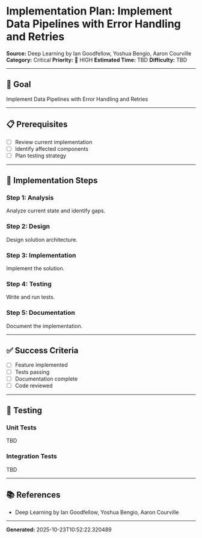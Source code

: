 # Implementation Plan: Implement Data Pipelines with Error Handling and Retries

**Source:** Deep Learning by Ian Goodfellow, Yoshua Bengio, Aaron Courville
**Category:** Critical
**Priority:** 🔴 HIGH
**Estimated Time:** TBD
**Difficulty:** TBD

---

## 🎯 Goal

Implement Data Pipelines with Error Handling and Retries

---

## 📋 Prerequisites

- [ ] Review current implementation
- [ ] Identify affected components
- [ ] Plan testing strategy

---

## 🔧 Implementation Steps

### Step 1: Analysis

Analyze current state and identify gaps.

### Step 2: Design

Design solution architecture.

### Step 3: Implementation

Implement the solution.

### Step 4: Testing

Write and run tests.

### Step 5: Documentation

Document the implementation.

---

## ✅ Success Criteria

- [ ] Feature implemented
- [ ] Tests passing
- [ ] Documentation complete
- [ ] Code reviewed

---

## 🧪 Testing

### Unit Tests

TBD

### Integration Tests

TBD

---

## 📚 References

- Deep Learning by Ian Goodfellow, Yoshua Bengio, Aaron Courville

---

**Generated:** 2025-10-23T10:52:22.320489
